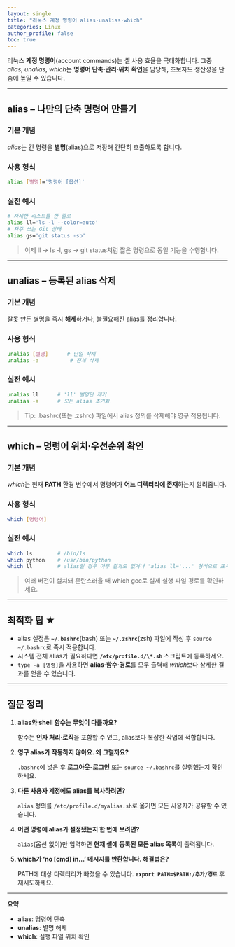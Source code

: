```yaml
---
layout: single
title: "리눅스 계정 명령어 alias·unalias·which"
categories: Linux
author_profile: false
toc: true
---
```


리눅스 **계정 명령어**(account commands)는 셸 사용 효율을 극대화합니다. 그중 *alias*, *unalias*, *which*는 **명령어 단축·관리·위치 확인**을 담당해, 초보자도 생산성을 단숨에 높일 수 있습니다.

------

## alias – 나만의 단축 명령어 만들기

### 기본 개념

*alias*는 긴 명령을 **별명**(alias)으로 저장해 간단히 호출하도록 합니다.

### 사용 형식

```bash
alias [별명]='명령어 [옵션]'
```

### 실전 예시

```bash
# 자세한 리스트를 한 줄로
alias ll='ls -l --color=auto'
# 자주 쓰는 Git 상태
alias gs='git status -sb'
```

> 이제 ll -> ls -l, gs -> git status처럼 짧은 명령으로 동일 기능을 수행합니다.

------

## unalias – 등록된 alias 삭제

### 기본 개념

잘못 만든 별명을 즉시 **해제**하거나, 불필요해진 alias를 정리합니다.

### 사용 형식

```bash
unalias [별명]      # 단일 삭제
unalias -a          # 전체 삭제
```

### 실전 예시

```bash
unalias ll      # 'll' 별명만 제거
unalias -a      # 모든 alias 초기화
```

> Tip: .bashrc(또는 .zshrc) 파일에서 alias 정의를 삭제해야 영구 적용됩니다.

------

## which – 명령어 위치·우선순위 확인

### 기본 개념

*which*는 현재 **PATH** 환경 변수에서 명령어가 **어느 디렉터리에 존재**하는지 알려줍니다.

### 사용 형식

```bash
which [명령어]
```

### 실전 예시

```bash
which ls        # /bin/ls
which python    # /usr/bin/python
which ll        # alias일 경우 아무 결과도 없거나 'alias ll='...' 형식으로 표시
```

> 여러 버전이 설치돼 혼란스러울 때 which gcc로 실제 실행 파일 경로를 확인하세요.

------

## 최적화 팁 ★

- alias 설정은 **`~/.bashrc`**(bash) 또는 **`~/.zshrc`**(zsh) 파일에 작성 후 `source ~/.bashrc`로 즉시 적용합니다.
- 시스템 전체 alias가 필요하다면 **`/etc/profile.d/\*.sh`** 스크립트에 등록하세요.
- `type -a [명령]`을 사용하면 **alias·함수·경로**를 모두 출력해 *which*보다 상세한 결과를 얻을 수 있습니다.

------

## 질문 정리

1. **alias와 shell 함수는 무엇이 다를까요?**

   함수는 **인자 처리·로직**을 포함할 수 있고, alias보다 복잡한 작업에 적합합니다.

2. **영구 alias가 작동하지 않아요. 왜 그럴까요?**

   `.bashrc`에 넣은 후 **로그아웃-로그인** 또는 `source ~/.bashrc`를 실행했는지 확인하세요.

3. **다른 사용자 계정에도 alias를 복사하려면?**

   `alias` 정의를 `/etc/profile.d/myalias.sh`로 옮기면 모든 사용자가 공유할 수 있습니다.

4. **어떤 명령에 alias가 설정됐는지 한 번에 보려면?**

   `alias`(옵션 없이)만 입력하면 **현재 셸에 등록된 모든 alias 목록**이 출력됩니다.

5. **which가 ‘no [cmd] in…’ 메시지를 반환합니다. 해결법은?**

   PATH에 대상 디렉터리가 빠졌을 수 있습니다. **`export PATH=$PATH:/추가/경로`** 후 재시도하세요.

------

**요약**

- **alias**: 명령어 단축
- **unalias**: 별명 해제
- **which**: 실행 파일 위치 확인
